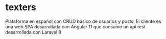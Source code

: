 # texters
Plataforma en español con CRUD básico de usuarios y posts. El cliente es una web SPA desarrollada con Angular 11 que consume un api rest desarrollada con Laravel 8 
